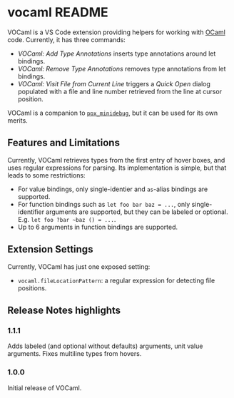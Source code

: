 # vocaml README

VOCaml is a VS Code extension providing helpers for working with [OCaml](https://ocaml.org/) code. Currently, it has three commands:

- _VOCaml: Add Type Annotations_ inserts type annotations around let bindings.
- _VOCaml: Remove Type Annotations_ removes type annotations from let bindings.
- _VOCaml: Visit File from Current Line_ triggers a _Quick Open_ dialog populated with a file and line number retrieved from the line at cursor position.

VOCaml is a companion to [`ppx_minidebug`](https://github.com/lukstafi/ppx_minidebug), but it can be used for its own merits.

## Features and Limitations

Currently, VOCaml retrieves types from the first entry of hover boxes, and uses regular expressions for parsing. Its implementation is simple, but that leads to some restrictions:

- For value bindings, only single-identier and `as`-alias bindings are supported.
- For function bindings such as `let foo bar baz = ...`, only single-identifier arguments are supported, but they can be labeled or optional. E.g. `let foo ?bar ~baz () = ...`.
- Up to 6 arguments in function bindings are supported.

## Extension Settings

Currently, VOCaml has just one exposed setting:

* `vocaml.fileLocationPattern`: a regular expression for detecting file positions.

## Release Notes highlights

### 1.1.1

Adds labeled (and optional without defaults) arguments, unit value arguments. Fixes multiline types from hovers.

### 1.0.0

Initial release of VOCaml.
